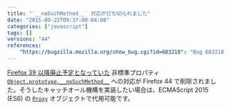 ```yaml
---
title: "`__noSuchMethod__` 対応が打ち切られました"
date: "2015-09-22T09:37:00-04:00"
categories: ["javascript"]
tags: []
versions: "44"
references:
    "https://bugzilla.mozilla.org/show_bug.cgi?id=683218": "Bug 683218 - can we remove __noSuchMethod__, use proxies instead?"
---
```

[Firefox 39 以降廃止予定となっていた](https://www.fxsitecompat.com/ja/docs/2015/nosuchmethod-has-been-deprecated/) 非標準プロパティ [`Object.prototype.__noSuchMethod__`](https://developer.mozilla.org/ja/docs/Web/JavaScript/Reference/Global_Objects/Object/noSuchMethod) への対応が Firefox 44 で削除されました。そうしたキャッチオール機構を実装したい場合は、ECMAScript 2015 (ES6) の [`Proxy`](https://developer.mozilla.org/ja/docs/Web/JavaScript/Reference/Global_Objects/Proxy) オブジェクトで代用可能です。
